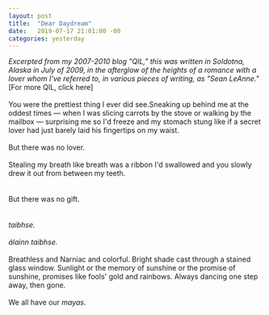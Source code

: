 ```yaml
---
layout: post
title:  "Dear Daydream"
date:   2019-07-17 21:01:00 -00
categories: yesterday
---
```

*Excerpted from my 2007-2010 blog "QIL," this was written in Soldotna, Alaska in July of 2009, in the afterglow of the heights of a romance with a lover whom I've referred to, in various pieces of writing, as "Sean LeAnne."* [For more QIL, click here] 
<br/>
<br/>
You were the prettiest thing I ever did see.Sneaking up behind me at the oddest times — when I was slicing carrots by the stove or walking by the mailbox — surprising me so I'd freeze and my stomach stung like if a secret lover had just barely laid his fingertips on my waist. 
<br/>
<br/>
But there was no lover. 
<br/>
<br/>
Stealing my breath like breath was a ribbon I'd swallowed and you slowly drew it out from between my teeth.
<br/>
<br/>
<br/>
But there was no gift. 
<br/>
<br/>
<br/>
*taibhse.*
<br/>
<br/>
*álainn taibhse.*
<br/>
<br/>
Breathless and Narniac and colorful. Bright shade cast through a stained glass window.  Sunlight or the memory of sunshine or the promise of sunshine, promises like fools' gold and rainbows.  Always dancing one step away, then gone.
<br/>
<br/>
We all have our *mayas.*
